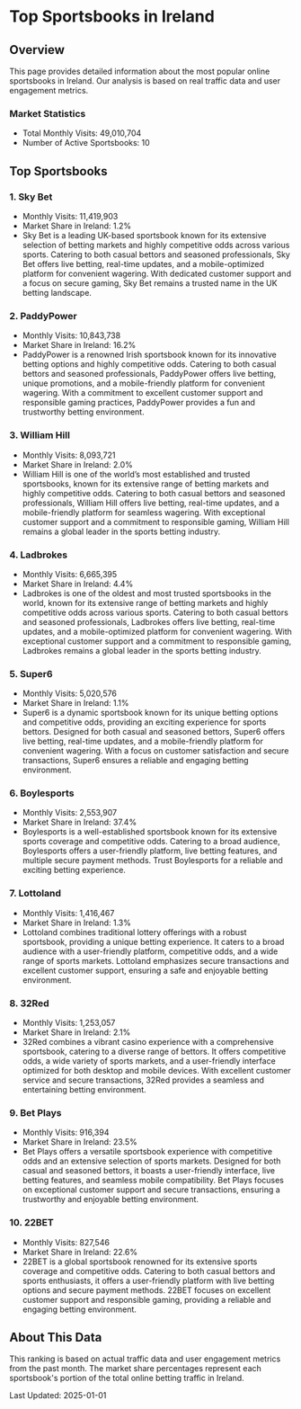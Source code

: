 # Top Sportsbooks in Ireland

## Overview
This page provides detailed information about the most popular online sportsbooks in Ireland. 
Our analysis is based on real traffic data and user engagement metrics.

### Market Statistics
- Total Monthly Visits: 49,010,704
- Number of Active Sportsbooks: 10

## Top Sportsbooks

### 1. Sky Bet
- Monthly Visits: 11,419,903
- Market Share in Ireland: 1.2%
-  Sky Bet is a leading UK-based sportsbook known for its extensive selection of betting markets and highly competitive odds across various sports. Catering to both casual bettors and seasoned professionals, Sky Bet offers live betting, real-time updates, and a mobile-optimized platform for convenient wagering. With dedicated customer support and a focus on secure gaming, Sky Bet remains a trusted name in the UK betting landscape.

### 2. PaddyPower
- Monthly Visits: 10,843,738
- Market Share in Ireland: 16.2%
-  PaddyPower is a renowned Irish sportsbook known for its innovative betting options and highly competitive odds. Catering to both casual bettors and seasoned professionals, PaddyPower offers live betting, unique promotions, and a mobile-friendly platform for convenient wagering. With a commitment to excellent customer support and responsible gaming practices, PaddyPower provides a fun and trustworthy betting environment.

### 3. William Hill
- Monthly Visits: 8,093,721
- Market Share in Ireland: 2.0%
-  William Hill is one of the world’s most established and trusted sportsbooks, known for its extensive range of betting markets and highly competitive odds. Catering to both casual bettors and seasoned professionals, William Hill offers live betting, real-time updates, and a mobile-friendly platform for seamless wagering. With exceptional customer support and a commitment to responsible gaming, William Hill remains a global leader in the sports betting industry.

### 4. Ladbrokes
- Monthly Visits: 6,665,395
- Market Share in Ireland: 4.4%
-  Ladbrokes is one of the oldest and most trusted sportsbooks in the world, known for its extensive range of betting markets and highly competitive odds across various sports. Catering to both casual bettors and seasoned professionals, Ladbrokes offers live betting, real-time updates, and a mobile-optimized platform for convenient wagering. With exceptional customer support and a commitment to responsible gaming, Ladbrokes remains a global leader in the sports betting industry.

### 5. Super6
- Monthly Visits: 5,020,576
- Market Share in Ireland: 1.1%
-  Super6 is a dynamic sportsbook known for its unique betting options and competitive odds, providing an exciting experience for sports bettors. Designed for both casual and seasoned bettors, Super6 offers live betting, real-time updates, and a mobile-friendly platform for convenient wagering. With a focus on customer satisfaction and secure transactions, Super6 ensures a reliable and engaging betting environment.

### 6. Boylesports
- Monthly Visits: 2,553,907
- Market Share in Ireland: 37.4%
-  Boylesports is a well-established sportsbook known for its extensive sports coverage and competitive odds. Catering to a broad audience, Boylesports offers a user-friendly platform, live betting features, and multiple secure payment methods. Trust Boylesports for a reliable and exciting betting experience.

### 7. Lottoland
- Monthly Visits: 1,416,467
- Market Share in Ireland: 1.3%
-  Lottoland combines traditional lottery offerings with a robust sportsbook, providing a unique betting experience. It caters to a broad audience with a user-friendly platform, competitive odds, and a wide range of sports markets. Lottoland emphasizes secure transactions and excellent customer support, ensuring a safe and enjoyable betting environment.

### 8. 32Red
- Monthly Visits: 1,253,057
- Market Share in Ireland: 2.1%
-  32Red combines a vibrant casino experience with a comprehensive sportsbook, catering to a diverse range of bettors. It offers competitive odds, a wide variety of sports markets, and a user-friendly interface optimized for both desktop and mobile devices. With excellent customer service and secure transactions, 32Red provides a seamless and entertaining betting environment.

### 9. Bet Plays
- Monthly Visits: 916,394
- Market Share in Ireland: 23.5%
-  Bet Plays offers a versatile sportsbook experience with competitive odds and an extensive selection of sports markets. Designed for both casual and seasoned bettors, it boasts a user-friendly interface, live betting features, and seamless mobile compatibility. Bet Plays focuses on exceptional customer support and secure transactions, ensuring a trustworthy and enjoyable betting environment.

### 10. 22BET
- Monthly Visits: 827,546
- Market Share in Ireland: 22.6%
-  22BET is a global sportsbook renowned for its extensive sports coverage and competitive odds. Catering to both casual bettors and sports enthusiasts, it offers a user-friendly platform with live betting options and secure payment methods. 22BET focuses on excellent customer support and responsible gaming, providing a reliable and engaging betting environment.


## About This Data
This ranking is based on actual traffic data and user engagement metrics from the past month. 
The market share percentages represent each sportsbook's portion of the total online betting traffic in Ireland.

Last Updated: 2025-01-01
